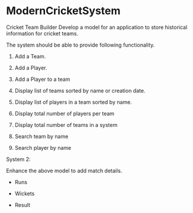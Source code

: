 # ModernCricketSystem
Cricket Team Builder 
Develop a model for an application to store historical information for cricket teams.


The system should be able to provide following functionality.

 

1. Add a Team.

2. Add a Player.

3. Add a Player to a team

4. Display list of teams sorted by name or creation date.

5. Display list of players in a team sorted by name.

6. Display total number of players per team

7. Display total number of teams in a system

8. Search team by name

9. Search player by name

System 2:

Enhance the above model to add match details.

- Runs

- Wickets

- Result 
